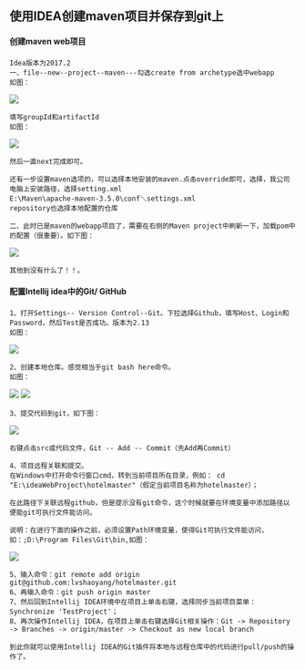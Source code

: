 ## 使用IDEA创建maven项目并保存到git上 ##

#### 创建maven web项目 ####
	
	Idea版本为2017.2
	一、file--new--project--maven---勾选create from archetype选中webapp
	如图：

![](http://i.imgur.com/ASLn8qJ.jpg)
	
	填写groupId和artifactId
	如图：

![](http://i.imgur.com/wPIdf1d.png)
	
	然后一直next完成即可。
	
	还有一步设置maven选项的，可以选择本地安装的maven.点击override即可，选择，我公司电脑上安装路径，选择setting.xml
	E:\Maven\apache-maven-3.5.0\conf＼settings.xml
	repository也选择本地配置的仓库
	
	二、此时已是maven的webapp项目了，需要在右侧的Maven project中刷新一下，加载pom中的配置（很重要）。如下图：
	
![](http://i.imgur.com/eIjSp2N.png)
	
	其他到没有什么了！！。

#### 配置Intellij idea中的Git/ GitHub ####

	1、打开Settings-- Version Control--Git。下拉选择Github，填写Host、Login和Password，然后Test是否成功。版本为2.13
	如图：
![](http://i.imgur.com/53sQnXi.png)


	2、创建本地仓库。感觉相当于git bash here命令。
	如图：
![](http://i.imgur.com/wNHbpsv.png)
![](http://i.imgur.com/PA6pX2S.png)
	
	3、提交代码到git，如下图：
![](http://i.imgur.com/vlkR0ao.png)
	
	右键点击src或代码文件，Git -- Add -- Commit（先Add再Commit）
	
	4、项目远程关联和提交。
	在Windows中打开命令行窗口cmd，转到当前项目所在目录，例如： cd "E:\ideaWebProject\hotelmaster"（假定当前项目名称为hotelmaster）；
	
	在此路径下关联远程github，但是提示没有git命令，这个时候就要在环境变量中添加路径以便能git可执行文件能访问。
	
	说明：在进行下面的操作之前，必须设置Path环境变量，使得Git可执行文件能访问，如：;D:\Program Files\Git\bin,如图：
![](http://i.imgur.com/Ka4csg6.png)
	
	5、输入命令：git remote add origin git@github.com:lvshaoyang/hotelmaster.git
	6、再输入命令：git push origin master
	7、然后回到Intellij IDEA环境中在项目上单击右键，选择同步当前项目菜单：Synchronize 'TestProject'；
	8、再次操作Intellij IDEA，在项目上单击右键选择Git相关操作：Git -> Repository -> Branches -> origin/master -> Checkout as new local branch
	
	到此你就可以使用Intellij IDEA的Git插件将本地与远程仓库中的代码进行pull/push的操作了。
	